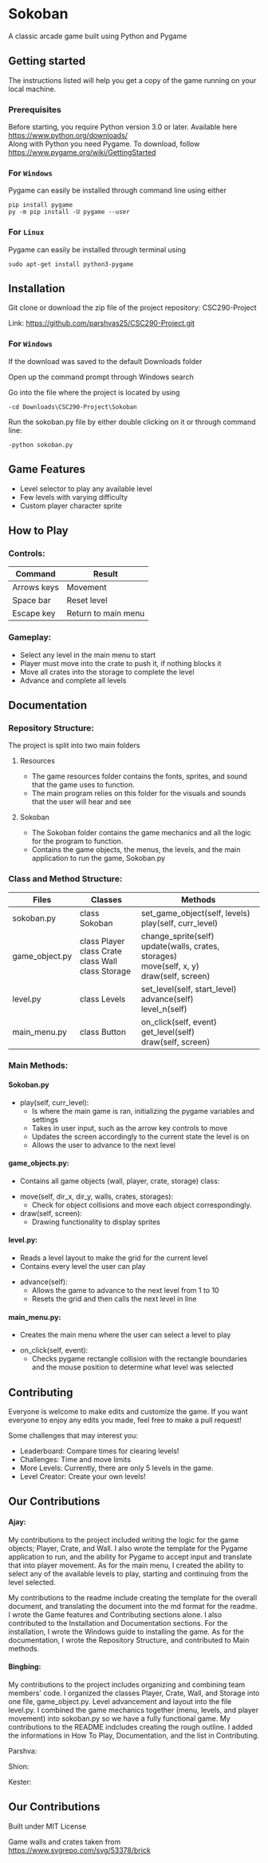 # Sokoban
A classic arcade game built using Python and Pygame

## Getting started
The instructions listed will help you get a copy of the game running on your local machine.

### Prerequisites
Before starting, you require Python version 3.0 or later. Available here https://www.python.org/downloads/<br />
Along with Python you need Pygame. To download, follow https://www.pygame.org/wiki/GettingStarted
### For ```Windows```
Pygame can easily be installed through command line using either
```
pip install pygame
py -m pip install -U pygame --user
```
### For ```Linux```
Pygame can easily be installed through terminal using
```
sudo apt-get install python3-pygame
```

## Installation
Git clone or download the zip file of the project repository: CSC290-Project 

Link: https://github.com/parshvas25/CSC290-Project.git

### For ```Windows```

If the download was saved to the default Downloads folder

Open up the command prompt through Windows search 

Go into the file where the project is located by using 

```-cd Downloads\CSC290-Project\Sokoban```

Run the sokoban.py file by either double clicking on it or through command line:

```-python sokoban.py```

## Game Features
* Level selector to play any available level
* Few levels with varying difficulty
* Custom player character sprite

## How to Play
### Controls: 
| Command | Result |
| --- | --- |
| Arrows keys | Movement |
| Space bar | Reset level |
| Escape key | Return to main menu |
### Gameplay:
* Select any level in the main menu to start
* Player must move into the crate to push it, if nothing blocks it 
* Move all crates into the storage to complete the level
* Advance and complete all levels
		
## Documentation
### Repository Structure: 
The project is split into two main folders

1. Resources
   - The game resources folder contains the fonts, sprites, and sound that the game uses to function. 
   - The main program relies on this folder for the visuals and sounds that the user will hear and see
   
2. Sokoban
   - The Sokoban folder contains the game mechanics and all the logic for the program to function. 
   - Contains the game objects, the menus, the levels, and the main application to run the game, Sokoban.py

### Class and Method Structure:
| Files | Classes | Methods |
| --- | --- | --- |
| sokoban.py | class Sokoban | set_game_object(self, levels)<br />play(self, curr_level) |
| game_object.py | class Player<br />class Crate<br />class Wall<br />class Storage|change_sprite(self)<br />update(walls, crates, storages)<br />move(self, x, y)<br />draw(self, screen) |
| level.py | class Levels | set_level(self, start_level)<br />advance(self)<br />level_n(self) |
| main_menu.py | class Button | on_click(self, event)<br />get_level(self)<br />draw(self, screen)<br />|


### Main Methods:
#### Sokoban.py
- play(self, curr_level):
  * Is where the main game is ran, initializing the pygame variables and settings
  * Takes in user input, such as the arrow key controls to move
  * Updates the screen accordingly to the current state the level is on
  * Allows the user to advance to the next level


#### game_objects.py: 
* Contains all game objects (wall, player, crate, storage) class: 
- move(self, dir_x, dir_y, walls, crates, storages): 
  * Check for object collisions and move each object correspondingly. 
- draw(self, screen): 
  * Drawing functionality to display sprites 

#### level.py: 
* Reads a level layout to make the grid for the current level
* Contains every level the user can play

- advance(self):
  * Allows the game to advance to the next level from 1 to 10
  * Resets the grid and then calls the next level in line

#### main_menu.py:
* Creates the main menu where the user can select a level to play

- on_click(self, event): 
  * Checks pygame rectangle collision with the rectangle boundaries and the mouse position to determine what level was selected

## Contributing
Everyone is welcome to make edits and customize the game. If you want everyone to enjoy any edits you made, feel free to make a pull request!

Some challenges that may interest you:
* Leaderboard: Compare times for clearing levels!
* Challenges: Time and move limits
* More Levels: Currently, there are only 5 levels in the game.
* Level Creator: Create your own levels!

## Our Contributions
#### Ajay: 
My contributions to the project included writing the logic for the game objects; Player, Crate, and Wall. I also wrote the template for the Pygame application to run, and the ability for Pygame to accept input and translate that into player movement. As for the main menu, I created the ability to select any of the available levels to play, starting and continuing from the level selected.

My contributions to the readme include creating the template for the overall document, and translating the document into the md format for the readme. I wrote the Game features and Contributing sections alone. I also contributed to the Installation and Documentation sections. For the installation, I wrote the Windows guide to installing the game. As for the documentation, I wrote the Repository Structure, and contributed to Main methods.


#### Bingbing: 
My contributions to the project includes organizing and combining team members' code. I organized the classes Player, Crate, Wall, and Storage into one file, game_object.py. Level advancement and layout into the file level.py. I combined the game mechanics together (menu, levels, and player movement) into sokoban.py so we have a fully functional game. My contributions to the README indcludes creating the rough outline. I added the informations in How To Play, Documentation, and the list in Contributing.


Parshva:


Shion:


Kester:

## Our Contributions

Built under MIT License

Game walls and crates taken from https://www.svgrepo.com/svg/53378/brick

